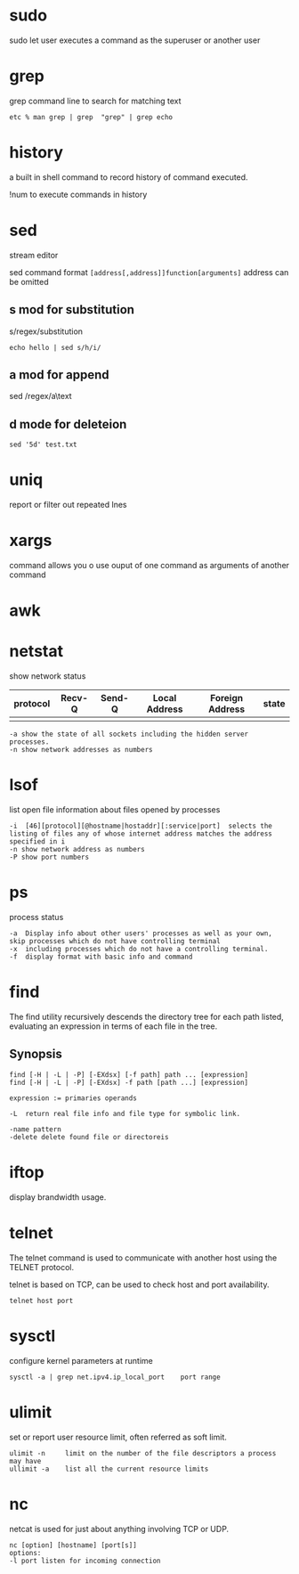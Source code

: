 # sudo

sudo let user executes a command as the superuser or another user


# grep
grep command line to search for matching text

```
etc % man grep | grep  "grep" | grep echo
```

# history
a built in shell command to record history of command executed.

!num to execute commands in history


# sed

stream editor

sed command format `[address[,address]]function[arguments]` address can be omitted

## s mod for substitution
s/regex/substitution
```
echo hello | sed s/h/i/
```
## a mod for append
sed /regex/a\text

## d mode for deleteion
```
sed '5d' test.txt
```

# uniq
report or filter out repeated lnes

# xargs
command allows you o use ouput of one command as arguments of another command

# awk


# netstat
show network status

| protocol | Recv-Q | Send-Q | Local Address | Foreign Address | state |
| -------- | ------ | ------ | ------------- | --------------- | ----- |
|          |        |        |               |                 |       |



```
-a show the state of all sockets including the hidden server processes.
-n show network addresses as numbers
```

# lsof

list open file information about files opened by processes
```
-i  [46][protocol][@hostname|hostaddr][:service|port]  selects the listing of files any of whose internet address matches the address specified in i
-n show network address as numbers
-P show port numbers
```



# ps

process status

```
-a  Display info about other users' processes as well as your own, skip processes which do not have controlling terminal
-x  including processes which do not have a controlling terminal.
-f  display format with basic info and command
```


# find
The find utility recursively descends the directory tree for each path listed, evaluating an expression in terms of each file in the tree.

## Synopsis
```
find [-H | -L | -P] [-EXdsx] [-f path] path ... [expression]
find [-H | -L | -P] [-EXdsx] -f path [path ...] [expression]

expression := primaries operands

-L  return real file info and file type for symbolic link.

-name pattern 
-delete delete found file or directoreis
```


# iftop
display brandwidth usage.


# telnet

The telnet command is used to communicate with another host using the TELNET protocol.

telnet is based on TCP, can be used to check host and port availability.

```
telnet host port
```



# sysctl

configure kernel parameters at runtime

```
sysctl -a | grep net.ipv4.ip_local_port    port range
```

# ulimit

set or report user resource limit, often referred as soft limit.

```
ulimit -n     limit on the number of the file descriptors a process may have
ullimit -a    list all the current resource limits
```

# nc

netcat is used for just about anything involving TCP or UDP.

```
nc [option] [hostname] [port[s]]
options:
-l port listen for incoming connection
```

